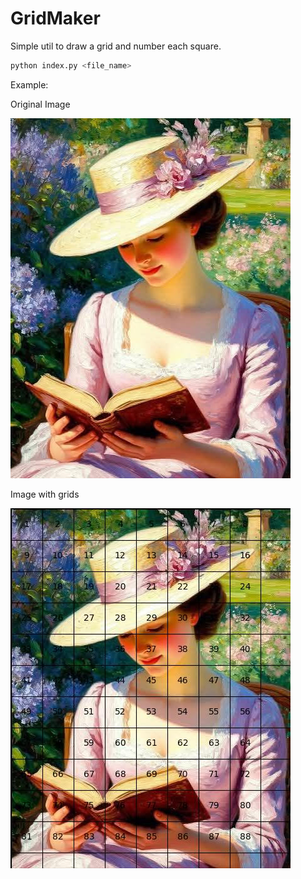 # GridMaker

Simple util to draw a grid and number each square.



```bash
python index.py <file_name>
```

Example:

Original Image

![original](./lady.jpg)

Image with grids

![grid](./lady_grid.jpg)
